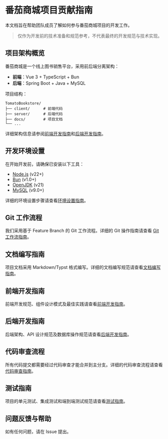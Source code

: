 # 番茄商城项目贡献指南

本文档旨在帮助团队成员了解如何参与番茄商城项目的开发工作。

> 仅作为开发前的技术准备和规范参考，不代表最终的开发规范与技术实现。

## 项目架构概览

番茄商城是一个线上图书销售平台，采用前后端分离架构：

- **前端**：Vue 3 + TypeScript + Bun
- **后端**：Spring Boot + Java + MySQL

项目结构：
```
TomatoBookstore/
├── client/      # 前端代码
├── server/      # 后端代码
├── docs/        # 项目文档
└── ...
```

详细架构信息请参阅[前端开发指南](docs/guide/frontend-guide.md)和[后端开发指南](docs/guide/backend-guide.md)。

## 开发环境设置

在开始开发前，请确保已安装以下工具：

- [Node.js](https://nodejs.org/) (v22+)
- [Bun](https://bun.sh/) (v1.0+)
- [OpenJDK](https://jdk.java.net/archive/) (v21)
- [MySQL](https://www.mysql.com/) (v9.0+)

详细的环境设置步骤请查看[环境设置指南](docs/guide/environment-setup.md)。

## Git 工作流程

我们采用基于 Feature Branch 的 Git 工作流程。详细的 Git 操作指南请查看 [Git 工作流指南](docs/guide/git-guide.md)。

## 文档编写指南

项目文档采用 Markdown/Typst 格式编写。详细的文档编写规范请查看[文档编写指南](docs/guide/documentation-guide.md)。

## 前端开发指南

前端开发规范、组件设计模式及最佳实践请查看[前端开发指南](docs/guide/frontend-guide.md)。

## 后端开发指南

后端架构、API 设计规范及数据库操作规范请查看[后端开发指南](docs/guide/backend-guide.md)。

## 代码审查流程

所有代码提交都需要经过代码审查才能合并到主分支。详细的代码审查流程请查看[代码审查指南](docs/guide/code-review-guide.md)。

## 测试指南

项目的单元测试、集成测试和端到端测试规范请查看[测试指南](docs/guide/testing-guide.md)。

## 问题反馈与帮助

如有任何问题，请在 Issue 提出。

